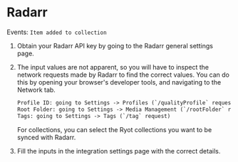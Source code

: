 # Radarr

Events: `Item added to collection`

1. Obtain your Radarr API key by going to the Radarr general settings page.
2. The input values are not apparent, so you will have to inspect the network requests made
   by Radarr to find the correct values. You can do this by opening your browser's
   developer tools, and navigating to the Network tab.

   ```txt
   Profile ID: going to Settings -> Profiles (`/qualityProfile` request)
   Root Folder: going to Settings -> Media Management (`/rootFolder` request)
   Tags: going to Settings -> Tags (`/tag` request)
   ```

   For collections, you can select the Ryot collections you want to be synced with Radarr.

3. Fill the inputs in the integration settings page with the correct details.
